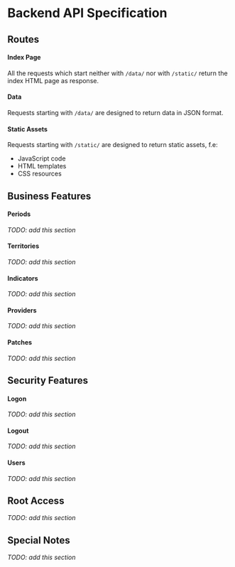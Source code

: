# Backend API Specification

## Routes

#### Index Page
All the requests which start neither with `/data/` nor with `/static/` return the index HTML page as response.

#### Data 
Requests starting with `/data/` are designed to return data in JSON format.

#### Static Assets
Requests starting with `/static/` are designed to return static assets, f.e:
* JavaScript code
* HTML templates
* CSS resources

## Business Features

#### Periods
*TODO: add this section*

#### Territories
*TODO: add this section*

#### Indicators
*TODO: add this section*

#### Providers
*TODO: add this section*

#### Patches
*TODO: add this section*

## Security Features

#### Logon
*TODO: add this section*

#### Logout
*TODO: add this section*

#### Users
*TODO: add this section*

## Root Access
*TODO: add this section*

## Special Notes
*TODO: add this section*
